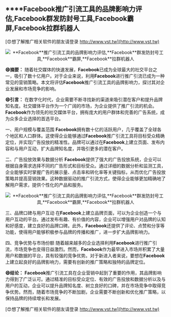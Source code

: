 ## ****Facebook**推广引流工具的品牌影响力评估,**Facebook**群发防封号工具,**Facebook**霸屏,**Facebook**拉群机器人**

[😍想了解推广相关软件的朋友请登录 http://www.vst.tw](http://www.vst.tw)

 <center><img src="https://vst.tw/MP4/tuiguang/png/4.png" alt="**Facebook**推广引流工具的品牌影响力评估,**Facebook**群发防封号工具,**Facebook**霸屏,**Facebook**拉群机器人"></center>

**😄摘要：**
随着社交媒体的快速发展，**Facebook**已成为全球最大的社交平台之一，吸引了数十亿用户。对于企业来说，利用**Facebook**进行推广引流已成为一种常见的营销策略。本文将评估**Facebook**推广引流工具的品牌影响力，探讨其对企业发展和市场竞争的影响。

**😄引言：**
在数字化时代，企业需要不断寻找新的渠道来吸引潜在客户和提升品牌知名度。社交媒体平台作为一个广阔的市场，为企业提供了推广引流的机会。**Facebook**作为领先的社交媒体平台，拥有庞大的用户群体和完善的广告系统，成为众多企业选择的首选平台。

一、用户规模与覆盖范围
**Facebook**拥有数十亿的活跃用户，几乎覆盖了全球各个地区和人口群体。这使得企业能够通过**Facebook**推广引流工具将目标受众精确定位，并实现广告投放的精准性。品牌可以通过在**Facebook**上建立页面、发布内容和与用户互动，扩大品牌知名度，并吸引更多的潜在客户。

二、广告投放效果与数据分析
**Facebook**提供了强大的广告投放系统，企业可以根据自身需求选择不同的广告形式和目标受众。通过详细的数据分析和监测工具，企业能够实时掌握广告的展示量、点击率和转化率等关键指标，从而优化广告投放策略并提高营销效果。这种数据驱动的推广引流方式，使得企业能够更加精确地了解用户需求，提供个性化的产品和服务。

 <center><img src="https://vst.tw/MP4/tuiguang/png/6.png" alt="**Facebook**推广引流工具的品牌影响力评估,**Facebook**群发防封号工具,**Facebook**霸屏,**Facebook**拉群机器人"></center>

三、品牌口碑与用户互动
在**Facebook**上建立品牌页面，可以为企业创造一个与用户互动的平台。通过发布有趣、有价值的内容，企业可以增强用户对品牌的认知和好感度，建立良好的品牌口碑。此外，**Facebook**还提供了评论、点赞和分享等功能，使得用户能够积极参与品牌的传播和推广，进一步扩大品牌影响力。

四、竞争优势与市场份额
随着越来越多的企业选择利用**Facebook**进行推广引流，市场竞争也变得日益激烈。然而，**Facebook**作为最早进入市场并积累了大量用户和数据的平台，具有较强的竞争优势。对于新进入者来说，要想在**Facebook**上建立起良好的品牌影响力，需要有创新的推广策略和独特的品牌定位。

**😄结论：**
**Facebook**推广引流工具在企业营销中起到了重要的作用，其品牌影响力得到了广泛认可。通过精准的目标受众定位、有效的广告投放和数据分析以及与用户的互动，企业可以提升品牌知名度、树立良好的口碑，并在市场竞争中取得竞争优势。然而，随着市场竞争的不断加剧，企业需要不断创新和优化推广策略，以保持品牌的持续增长和发展。

[😍想了解推广相关软件的朋友请登录 http://www.vst.tw](http://www.vst.tw)



